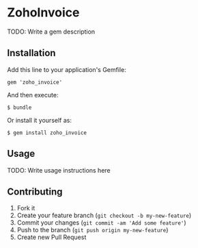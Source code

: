 # ZohoInvoice

TODO: Write a gem description

## Installation

Add this line to your application's Gemfile:

    gem 'zoho_invoice'

And then execute:

    $ bundle

Or install it yourself as:

    $ gem install zoho_invoice

## Usage

TODO: Write usage instructions here

## Contributing

1. Fork it
2. Create your feature branch (`git checkout -b my-new-feature`)
3. Commit your changes (`git commit -am 'Add some feature'`)
4. Push to the branch (`git push origin my-new-feature`)
5. Create new Pull Request
